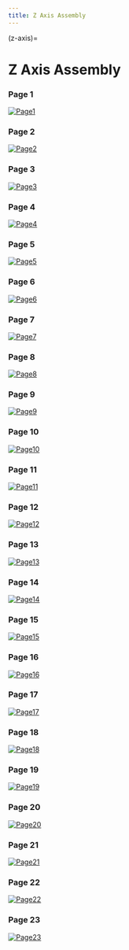 ```yaml
---
title: Z Axis Assembly
---
```


(z-axis)=
# Z Axis Assembly

### Page 1
[![Page1](_static/z_axis0.png)](_static/z_axis0.png)

### Page 2
[![Page2](_static/z_axis1.png)](_static/z_axis1.png)

### Page 3
[![Page3](_static/z_axis2.png)](_static/z_axis2.png)

### Page 4
[![Page4](_static/z_axis3.png)](_static/z_axis3.png)

### Page 5
[![Page5](_static/z_axis4.png)](_static/z_axis4.png)

### Page 6
[![Page6](_static/z_axis5.png)](_static/z_axis5.png)

### Page 7
[![Page7](_static/z_axis6.png)](_static/z_axis6.png)

### Page 8
[![Page8](_static/z_axis7.png)](_static/z_axis7.png)

### Page 9
[![Page9](_static/z_axis8.png)](_static/z_axis8.png)

### Page 10
[![Page10](_static/z_axis9.png)](_static/z_axis9.png)

### Page 11
[![Page11](_static/z_axis10.png)](_static/z_axis10.png)

### Page 12
[![Page12](_static/z_axis11.png)](_static/z_axis11.png)

### Page 13
[![Page13](_static/z_axis12.png)](_static/z_axis12.png)

### Page 14
[![Page14](_static/z_axis13.png)](_static/z_axis13.png)

### Page 15
[![Page15](_static/z_axis14.png)](_static/z_axis14.png)

### Page 16
[![Page16](_static/z_axis15.png)](_static/z_axis15.png)

### Page 17
[![Page17](_static/z_axis16.png)](_static/z_axis16.png)

### Page 18
[![Page18](_static/z_axis17.png)](_static/z_axis17.png)

### Page 19
[![Page19](_static/z_axis18.png)](_static/z_axis18.png)

### Page 20
[![Page20](_static/z_axis19.png)](_static/z_axis19.png)

### Page 21
[![Page21](_static/z_axis20.png)](_static/z_axis20.png)

### Page 22
[![Page22](_static/z_axis21.png)](_static/z_axis21.png)

### Page 23
[![Page23](_static/z_axis22.png)](_static/z_axis22.png)
